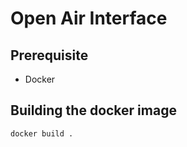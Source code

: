 # Open Air Interface

## Prerequisite
- Docker

## Building the docker image
```sh
docker build .
```